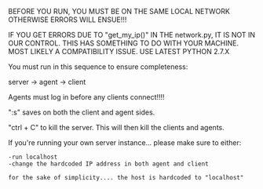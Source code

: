 BEFORE YOU RUN, YOU MUST BE ON THE SAME LOCAL NETWORK
OTHERWISE ERRORS WILL ENSUE!!!

IF YOU GET ERRORS DUE TO "get_my_ip()" IN THE network.py, 
IT IS NOT IN OUR CONTROL. THIS HAS SOMETHING TO DO WITH YOUR
MACHINE. MOST LIKELY A COMPATIBILITY ISSUE. USE LATEST PYTHON 2.7.X



You must run in this sequence to ensure completeness:

server -> agent -> client

Agents must log in before any clients connect!!!!

":s" saves on both the client and agent sides.

"ctrl + C" to kill the server. This will then kill the clients and agents.

If you're running your own server instance... please make sure
to either:

	-run localhost
	-change the hardcoded IP address in both agent and client

	for the sake of simplicity.... the host is hardcoded to "localhost"